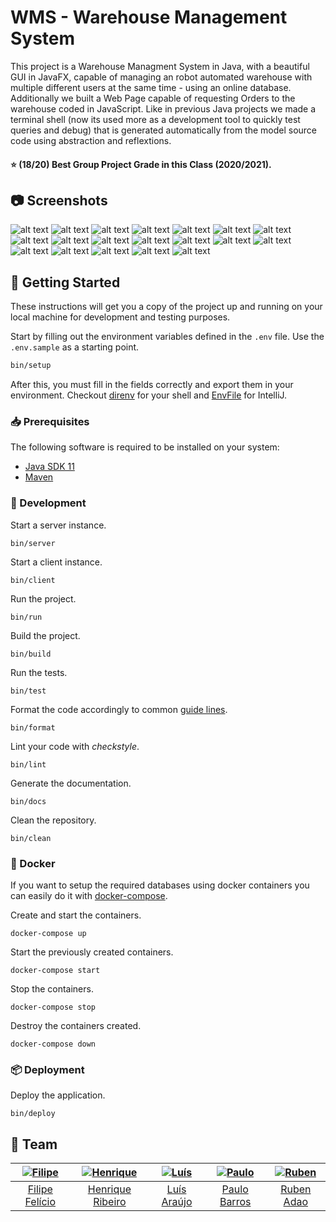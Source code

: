 [filipe]: https://github.com/feliciofilipe
[filipe-pic]: https://github.com/feliciofilipe.png?size=120
[luis]: https://github.com/LAraujo7
[luis-pic]: https://github.com/LAraujo7.png?size=120
[henrique]: https://github.com/henriq350
[henrique-pic]: https://github.com/henriq350.png?size=120
[paulo]: https://github.com/JohnBarros21
[paulo-pic]: https://github.com/JohnBarros21.png?size=120
[ruben]: https://github.com/rubenadao
[ruben-pic]: https://github.com/rubenadao.png?size=120

# WMS - Warehouse Management System

This project is a Warehouse Managment System in Java, with a beautiful GUI in JavaFX, capable of managing an robot automated warehouse with multiple different users at the same time - using an online database. Additionally we built a Web Page capable of requesting Orders to the warehouse coded in JavaScript. Like in previous Java projects we made a terminal shell (now its used more as a development tool to quickly test queries and debug) that is generated automatically from the model source code using abstraction and reflextions.

#### :star: (18/20) Best Group Project Grade in this Class (2020/2021).

## :camera: Screenshots

![alt text](https://github.com/feliciofilipe/university/raw/master/3rd/1st/DSS/wms/screenshots/0.png "Screenshot")
![alt text](https://github.com/feliciofilipe/university/raw/master/3rd/1st/DSS/wms/screenshots/1.png "Screenshot")
![alt text](https://github.com/feliciofilipe/university/raw/master/3rd/1st/DSS/wms/screenshots/2.png "Screenshot")
![alt text](https://github.com/feliciofilipe/university/raw/master/3rd/1st/DSS/wms/screenshots/3.png "Screenshot")
![alt text](https://github.com/feliciofilipe/university/raw/master/3rd/1st/DSS/wms/screenshots/4.png "Screenshot")
![alt text](https://github.com/feliciofilipe/university/raw/master/3rd/1st/DSS/wms/screenshots/5.png "Screenshot")
![alt text](https://github.com/feliciofilipe/university/raw/master/3rd/1st/DSS/wms/screenshots/6.png "Screenshot")
![alt text](https://github.com/feliciofilipe/university/raw/master/3rd/1st/DSS/wms/screenshots/7.png "Screenshot")
![alt text](https://github.com/feliciofilipe/university/raw/master/3rd/1st/DSS/wms/screenshots/8.png "Screenshot")
![alt text](https://github.com/feliciofilipe/university/raw/master/3rd/1st/DSS/wms/screenshots/9.png "Screenshot")
![alt text](https://github.com/feliciofilipe/university/raw/master/3rd/1st/DSS/wms/screenshots/10.png "Screenshot")
![alt text](https://github.com/feliciofilipe/university/raw/master/3rd/1st/DSS/wms/screenshots/11.png "Screenshot")
![alt text](https://github.com/feliciofilipe/university/raw/master/3rd/1st/DSS/wms/screenshots/12.png "Screenshot")
![alt text](https://github.com/feliciofilipe/university/raw/master/3rd/1st/DSS/wms/screenshots/13.png "Screenshot")
![alt text](https://github.com/feliciofilipe/university/raw/master/3rd/1st/DSS/wms/screenshots/14.png "Screenshot")
![alt text](https://github.com/feliciofilipe/university/raw/master/3rd/1st/DSS/wms/screenshots/15.png "Screenshot")
![alt text](https://github.com/feliciofilipe/university/raw/master/3rd/1st/DSS/wms/screenshots/16.png "Screenshot")
![alt text](https://github.com/feliciofilipe/university/raw/master/3rd/1st/DSS/wms/screenshots/17.png "Screenshot")
![alt text](https://github.com/feliciofilipe/university/raw/master/3rd/1st/DSS/wms/screenshots/18.png "Screenshot")



## :rocket: Getting Started

These instructions will get you a copy of the project up and running on your
local machine for development and testing purposes.

Start by filling out the environment variables defined in the `.env` file. Use
the `.env.sample` as a starting point.

```bash
bin/setup
```

After this, you must fill in the fields correctly and export them in your
environment. Checkout [direnv](https://direnv.net/) for your shell and
[EnvFile](https://github.com/Ashald/EnvFile) for IntelliJ.

### :inbox_tray: Prerequisites

The following software is required to be installed on your system:

- [Java SDK 11](https://openjdk.java.net/)
- [Maven](https://maven.apache.org/maven-features.html)

### :hammer: Development

Start a server instance.

```
bin/server
```

Start a client instance.

```
bin/client
```

Run the project.

```
bin/run
```

Build the project.

```
bin/build
```

Run the tests.

```
bin/test
```

Format the code accordingly to common [guide lines](https://github.com/google/google-java-format).

```
bin/format
```

Lint your code with _checkstyle_.

```
bin/lint
```

Generate the documentation.

```
bin/docs
```

Clean the repository.

```
bin/clean
```

### :whale: Docker

If you want to setup the required databases using docker containers you can
easily do it with [docker-compose](https://docs.docker.com/compose/install/).

Create and start the containers.

```
docker-compose up
```

Start the previously created containers.

```
docker-compose start
```

Stop the containers.

```
docker-compose stop
```

Destroy the containers created.

```
docker-compose down
```

### :package: Deployment

Deploy the application.

```
bin/deploy
```

## :busts_in_silhouette: Team

| [![Filipe][filipe-pic]][filipe] | [![Henrique][henrique]][henrique] | [![Luís][luis-pic]][luis] | [![Paulo][paulo]][paulo] | [![Ruben][ruben-pic]][ruben] | 
| :-----------------------: | :-----------------------------: | :--------------------------: | :--------------------------: | :--------------------------: |
|   [Filipe Felício][filipe]   |    [Henrique Ribeiro][henrique]     |    [Luís Araújo][luis]    |    [Paulo Barros][paulo]    |    [Ruben Adao][ruben]    |
